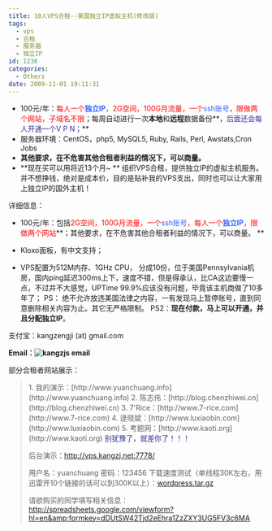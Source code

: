 ```yaml
---
title: 10人VPS合租--美国独立IP虚拟主机(修改版)
tags:
  - vps
  - 合租
  - 服务器
  - 独立IP
id: 1236
categories:
  - Others
date: 2009-11-01 19:11:31
---
```


*   100元/年：<span style="color: #ff0000;">每人一个<span style="color: #3366ff;">**独立IP**</span>，</span><span style="color: #ff0000;">2G空间，100G月流量，一个<span style="color: #3366ff;">ssh账号</span>，限做两个网站，子域名不限</span>；每周自动进行一次**本地**和**远程**数据备份**，<span style="color: #333399;">后面还会每人开通一个V P N；</span>**
*   服务器环境：CentOS，php5, MySQL5, Ruby, Rails, Perl, Awstats,Cron Jobs
*   **其他要求，在不危害其他合租者利益的情况下，可以商量。**
*   **现在买可以用将近13个月~
**
组织VPS合租，提供独立IP的虚拟主机服务。并不想挣钱，绝对是成本价，目的是贴补我的VPS支出，同时也可以让大家用上独立IP的国外主机！

<!--more-->详细信息：

*   100元/年：包括<span style="color: #ff0000;">2G空间，100G月流量，一个<span style="color: #3366ff;">ssh账号</span>，每人一个<span style="color: #3366ff;">**独立IP**</span>，限做两个网站</span>**；其他要求，在不危害其他合租者利益的情况下，可以商量。
**

*   Kloxo面板，有中文支持；

*   VPS配置为512M内存、1GHz CPU， 分成10份，位于美国Pennsylvania机房，国内ping延迟300ms上下，速度不错，但是得承认，比CA这边要慢一点，不过并不大感觉，UPTime 99.9%应该没有问题，毕竟该主机商做了10多年了；
PS： 绝不允许放违美国法律之内容，一有发现马上暂停账号，直到同意删除相关内容为止。其它无严格限制。
PS2：**现在付款，马上可以开通，并且分配独立IP**。

支付宝：kangzengji (at) gmail.com

**Email：![](http://kangzj.net/wp-content/uploads/images/kangzjnet.png "kangzjs email")**

部分合租者网站展示：

<blockquote>1.  我的演示：[http://www.yuanchuang.info](http://www.yuanchuang.info)
2.  陈志伟：[http://blog.chenzhiwei.cn](http://blog.chenzhiwei.cn)
3.  7'Rice：[http://www.7-rice.com](http://www.7-rice.com)
4.  逯晓斌：[http://www.luxiaobin.com](http://www.luxiaobin.com)
5.  考题网：[http://www.kaoti.org](http://www.kaoti.org)
<span style="color: #333399;">别犹豫了，就差你了！！！</span>

后台演示：http://vps.kangzj.net:7778/

用户名：yuanchuang 密码：123456
下载速度测试（单线程30K左右，用迅雷开10个链接的话可以到300K以上）：[wordpress.tar.gz](http://www.yuanchuang.info/wordpress.tar.gz)

请欲购买的同学填写相关信息：[http://spreadsheets.google.com/viewform?hl=en&amp;formkey=dDUtSW42Tjd2eEhra1ZzZXY3UG5FV3c6MA ](http://spreadsheets.google.com/viewform?hl=en&amp;formkey=dDUtSW42Tjd2eEhra1ZzZXY3UG5FV3c6MA)
